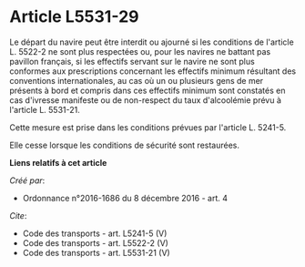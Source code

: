 # Article L5531-29

Le départ du navire peut être interdit ou ajourné si les conditions de l'article L. 5522-2 ne sont plus respectées ou, pour
les navires ne battant pas pavillon français, si les effectifs servant sur le navire ne sont plus conformes aux prescriptions
concernant les effectifs minimum résultant des conventions internationales, au cas où un ou plusieurs gens de mer présents à
bord et compris dans ces effectifs minimum sont constatés en cas d'ivresse manifeste ou de non-respect du taux d'alcoolémie
prévu à l'article L. 5531-21. 

Cette mesure est prise dans les conditions prévues par l'article L. 5241-5. 

Elle cesse lorsque les conditions de sécurité sont restaurées.

**Liens relatifs à cet article**

_Créé par_:

  - Ordonnance n°2016-1686 du 8 décembre 2016 - art. 4

_Cite_:

  - Code des transports - art. L5241-5 (V)
  - Code des transports - art. L5522-2 (V)
  - Code des transports - art. L5531-21 (V)
